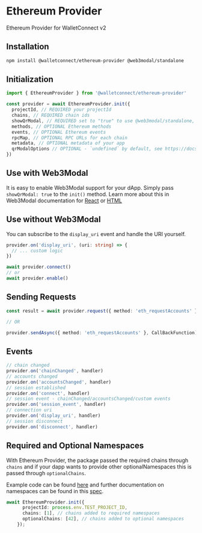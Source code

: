 # Ethereum Provider

Ethereum Provider for WalletConnect v2

## Installation

```bash npm2yarn
npm install @walletconnect/ethereum-provider @web3modal/standalone
```

## Initialization

```typescript
import { EthereumProvider } from '@walletconnect/ethereum-provider'

const provider = await EthereumProvider.init({
  projectId, // REQUIRED your projectId
  chains, // REQUIRED chain ids
  showQrModal, // REQUIRED set to "true" to use @web3modal/standalone,
  methods, // OPTIONAL Ethereum methods
  events, // OPTIONAL Ethereum events
  rpcMap, // OPTIONAL RPC URLs for each chain
  metadata, // OPTIONAL metadata of your app
  qrModalOptions // OPTIONAL - `undefined` by default, see https://docs.walletconnect.com/2.0/web3modal/options
})
```

## Use with Web3Modal

It is easy to enable Web3Modal support for your dApp. Simply pass `showQrModal: true` to the `init()` method. Learn more about this in Web3Modal documentation for [React](../web3modal/react/ethereum-provider/installation) or [HTML](../web3modal/html/ethereum-provider/installation)

## Use without Web3Modal

You can subscribe to the `display_uri` event and handle the URI yourself.

```ts
provider.on('display_uri', (uri: string) => {
  // ... custom logic
})

await provider.connect()
// or
await provider.enable()
```

## Sending Requests

```typescript
const result = await provider.request({ method: 'eth_requestAccounts' })

// OR

provider.sendAsync({ method: 'eth_requestAccounts' }, CallBackFunction)
```

## Events

```typescript
// chain changed
provider.on('chainChanged', handler)
// accounts changed
provider.on('accountsChanged', handler)
// session established
provider.on('connect', handler)
// session event - chainChanged/accountsChanged/custom events
provider.on('session_event', handler)
// connection uri
provider.on('display_uri', handler)
// session disconnect
provider.on('disconnect', handler)
```

## Required and Optional Namespaces

With Ethereum Provider, the package passed the required chains through `chains` and if your dapp wants to provide other optionalNamespaces this is passed through `optionalChains`.

Example code can be found [here](https://github.com/wagmi-dev/references/blob/main/packages/connectors/src/walletConnect.ts#L134) and further documentation on namespaces can be found in this [spec](https://docs.walletconnect.com/2.0/specs/clients/sign/namespaces).

```typescript
await EthereumProvider.init({
      projectId: process.env.TEST_PROJECT_ID,
      chains: [1], // chains added to required namespaces
      optionalChains: [42], // chains added to optional namespaces
    });
```